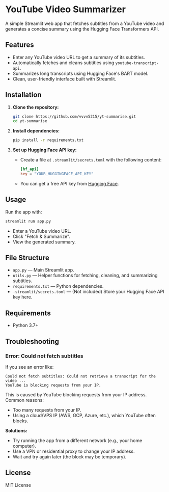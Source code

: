 # YouTube Video Summarizer

A simple Streamlit web app that fetches subtitles from a YouTube video and generates a concise summary using the Hugging Face Transformers API.

## Features

- Enter any YouTube video URL to get a summary of its subtitles.
- Automatically fetches and cleans subtitles using `youtube-transcript-api`.
- Summarizes long transcripts using Hugging Face's BART model.
- Clean, user-friendly interface built with Streamlit.

## Installation

1. **Clone the repository:**
   ```bash
   git clone https://github.com/vvvv5215/yt-summarise.git
   cd yt-summarise
   ```

2. **Install dependencies:**
   ```bash
   pip install -r requirements.txt
   ```

3. **Set up Hugging Face API key:**
   - Create a file at `.streamlit/secrets.toml` with the following content:
     ```toml
     [hf_api]
     key = "YOUR_HUGGINGFACE_API_KEY"
     ```
   - You can get a free API key from [Hugging Face](https://huggingface.co/settings/tokens).

## Usage

Run the app with:
```bash
streamlit run app.py
```

- Enter a YouTube video URL.
- Click "Fetch & Summarize".
- View the generated summary.

## File Structure

- `app.py` — Main Streamlit app.
- `utils.py` — Helper functions for fetching, cleaning, and summarizing subtitles.
- `requirements.txt` — Python dependencies.
- `.streamlit/secrets.toml` — (Not included) Store your Hugging Face API key here.

## Requirements

- Python 3.7+

## Troubleshooting

### Error: Could not fetch subtitles
If you see an error like:

```
Could not fetch subtitles: Could not retrieve a transcript for the video ...
YouTube is blocking requests from your IP.
```

This is caused by YouTube blocking requests from your IP address. Common reasons:
- Too many requests from your IP.
- Using a cloud/VPS IP (AWS, GCP, Azure, etc.), which YouTube often blocks.

**Solutions:**
- Try running the app from a different network (e.g., your home computer).
- Use a VPN or residential proxy to change your IP address.
- Wait and try again later (the block may be temporary).

## License

MIT License
